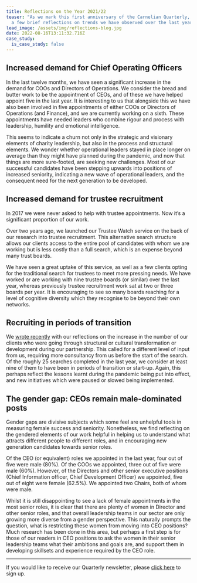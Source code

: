 ```yaml
---
title: Reflections on the Year 2021/22
teaser: "As we mark this first anniversary of the Carnelian Quarterly, we offer
  a few brief reflections on trends we have observed over the last year. "
lead_image: /assets/img/reflections-blog.jpg
date: 2022-08-16T13:11:32.716Z
case_study:
  is_case_study: false
---
```

## Increased demand for Chief Operating Officers

In the last twelve months, we have seen a significant increase in the demand for COOs and Directors of Operations.  We consider the bread and butter work to be the appointment of CEOs, and of these we have helped appoint five in the last year. It is interesting to us that alongside this we have also been involved in five appointments of either COOs or Directors of Operations (and Finance), and we are currently working on a sixth.  These appointments have needed leaders who combine rigour and process with leadership, humility and emotional intelligence. 

This seems to indicate a churn not only in the strategic and visionary elements of charity leadership, but also in the process and structural elements. We wonder whether operational leaders stayed in place longer on average than they might have planned during the pandemic, and now that things are more sure-footed, are seeking new challenges. Most of our successful candidates have been stepping upwards into positions of increased seniority, indicating a new wave of operational leaders, and the consequent need for the next generation to be developed. 

## Increased demand for trustee recruitment

In 2017 we were never asked to help with trustee appointments. Now it’s a significant proportion of our work.

Over two years ago, we launched our Trustee Watch service on the back of our research into trustee recruitment. This alternative search structure allows our clients access to the entire pool of candidates with whom we are working but is less costly than a full search, which is an expense beyond many trust boards.

We have seen a great uptake of this service, as well as a few clients opting for the traditional search for trustees to meet more pressing needs. We have worked or are working with nine trustee boards (or similar) over the last year, whereas previously trustee recruitment work sat at two or three boards per year. It is encouraging to see so many boards reaching for a level of cognitive diversity which they recognise to be beyond their own networks.

## Recruiting in periods of transition

We [wrote recently](https://carneliansearch.com/insights/tides-of-change-recruiting-in-transition-periods/) with our reflections on the increase in the number of our clients who were going through structural or cultural transformation or development during our partnership. This called for a different level of input from us, requiring more consultancy from us before the start of the search. Of the roughly 25 searches completed in the last year, we consider at least nine of them to have been in periods of transition or start-up. Again, this perhaps reflect the lessons learnt during the pandemic being put into effect, and new initiatives which were paused or slowed being implemented.

## The gender gap: CEOs remain male-dominated posts

Gender gaps are divisive subjects which some feel are unhelpful tools in measuring female success and seniority. Nonetheless, we find reflecting on the gendered elements of our work helpful in helping us to understand what attracts different people to different roles, and in encouraging new generation candidates towards senior roles.

Of the CEO (or equivalent) roles we appointed in the last year, four out of five were male (80%). Of the COOs we appointed, three out of five were male (60%). However, of the Directors and other senior executive positions (Chief Information officer, Chief Development Officer) we appointed, five out of eight were female (62.5%). We appointed two Chairs, both of whom were male.

Whilst it is still disappointing to see a lack of female appointments in the most senior roles, it is clear that there are plenty of women in Director and other senior roles, and that overall leadership teams in our sector are only growing more diverse from a gender perspective. This naturally prompts the question, what is restricting these women from moving into CEO positions? Much research has been done in this area, but perhaps a first step is for those of our readers in CEO positions to ask the women in their senior leadership teams what their ambitions and goals are, and support them in developing skillsets and experience required by the CEO role.



- - -

If you would like to receive our Quarterly newsletter, please [click here](https://carneliansearch.us7.list-manage.com/subscribe/post?u=432b3d9b63e64e94be0ce7966&id=b184a39d16) to sign up.